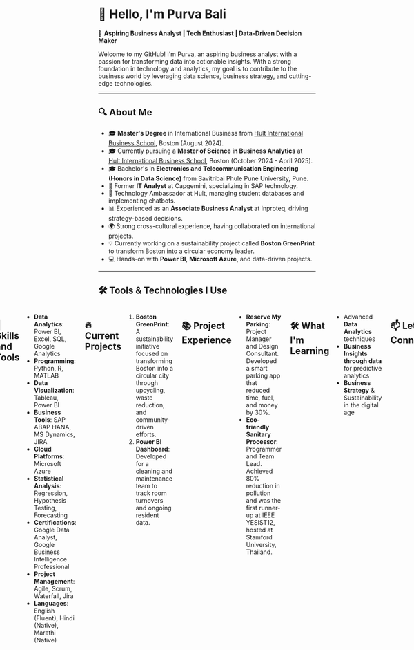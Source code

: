 # 👋 Hello, I'm Purva Bali

🎯 **Aspiring Business Analyst | Tech Enthusiast | Data-Driven Decision Maker**

Welcome to my GitHub! I'm Purva, an aspiring business analyst with a passion for transforming data into actionable insights. With a strong foundation in technology and analytics, my goal is to contribute to the business world by leveraging data science, business strategy, and cutting-edge technologies.

---

## 🔍 **About Me**

- 🎓 **Master's Degree** in International Business from [Hult International Business School](https://www.hult.edu/), Boston (August 2024).
- 🎓 Currently pursuing a **Master of Science in Business Analytics** at [Hult International Business School](https://www.hult.edu/), Boston (October 2024 - April 2025).
- 🎓 Bachelor's in **Electronics and Telecommunication Engineering (Honors in Data Science)** from Savitribai Phule Pune University, Pune.
- 💼 Former **IT Analyst** at Capgemini, specializing in SAP technology.
- 💼 Technology Ambassador at Hult, managing student databases and implementing chatbots.
- 📊 Experienced as an **Associate Business Analyst** at Inproteq, driving strategy-based decisions.
- 🌍 Strong cross-cultural experience, having collaborated on international projects.
- 💡 Currently working on a sustainability project called **Boston GreenPrint** to transform Boston into a circular economy leader.
- 💻 Hands-on with **Power BI**, **Microsoft Azure**, and data-driven projects.

---

## 🛠 Tools & Technologies I Use

<div style="display: flex; justify-content: center; gap: 10px;">
    <img src="https://img.icons8.com/color/48/000000/python.png" alt="Python" width="40" height="40"/> 
    <img src="https://img.icons8.com/color/48/000000/microsoft-power-bi.png" alt="Power BI" width="40" height="40"/>
    <img src="https://img.icons8.com/color/48/000000/tableau-software.png" alt="Tableau" width="40" height="40"/> 
    <img src="https://img.icons8.com/color/48/000000/azure-1.png" alt="Microsoft Azure" width="40" height="40"/>
    <img src="https://img.icons8.com/color/48/000000/sql.png" alt="SQL" width="40" height="40"/>
    <img src="https://img.icons8.com/color/48/000000/r-project.png" alt="R" width="40" height="40"/>

---

## 💼 **Skills and Tools**

- **Data Analytics**: Power BI, Excel, SQL, Google Analytics
- **Programming**: Python, R, MATLAB
- **Data Visualization**: Tableau, Power BI
- **Business Tools**: SAP ABAP HANA, MS Dynamics, JIRA
- **Cloud Platforms**: Microsoft Azure
- **Statistical Analysis**: Regression, Hypothesis Testing, Forecasting
- **Certifications**: Google Data Analyst, Google Business Intelligence Professional
- **Project Management**: Agile, Scrum, Waterfall, Jira
- **Languages**: English (Fluent), Hindi (Native), Marathi (Native)

---

## 🔥 **Current Projects**

1. **Boston GreenPrint**: A sustainability initiative focused on transforming Boston into a circular city through upcycling, waste reduction, and community-driven efforts.
2. **Power BI Dashboard**: Developed for a cleaning and maintenance team to track room turnovers and ongoing resident data.

---

## 📚 **Project Experience**

- **Reserve My Parking**: Project Manager and Design Consultant. Developed a smart parking app that reduced time, fuel, and money by 30%.
- **Eco-friendly Sanitary Processor**: Programmer and Team Lead. Achieved 80% reduction in pollution and was the first runner-up at IEEE YESIST12, hosted at Stamford University, Thailand.

---

## 🛠️ **What I'm Learning**

- Advanced **Data Analytics** techniques
- **Business Insights through data** for predictive analytics
- **Business Strategy** & Sustainability in the digital age

---

## 📫 **Let's Connect!**

- 🌐 [LinkedIn](https://www.linkedin.com/in/purva-bali)
- 📧 pbali1@student.hult.edu
- 🌍 Boston, MA, USA

Feel free to explore my repositories and get in touch if you'd like to collaborate!
